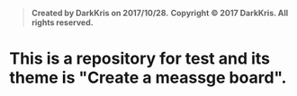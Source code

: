 >  **Created by DarkKris on 2017/10/28.**
>  **Copyright © 2017 DarkKris. All rights reserved.**

# This is a repository for test and its theme is "Create a meassge board".
